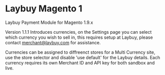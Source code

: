 # Laybuy Magento 1

Laybuy Payment Module for Magento 1.9.x

Version 1.1.1 Introduces currencies, on the Settings page you can select which currency you wish to sell in,
this requires setup at Laybuy, please contact merchant@laybuy.com for assistance.

Currencies can be assigned to diffreenct stores for a Multi Currency site, use the store selector and disable 'use default'
for the Laybuy details. Each currency requires its own Merchant ID and API key for both sandbox and live.

